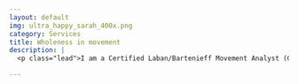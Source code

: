 ```yaml
---
layout: default
img: ultra_happy_sarah_400x.png
category: Services
title: Wholeness in movement
description: |
  <p class="lead">I am a Certified Laban/Bartenieff Movement Analyst (CLMA), an Ashtanga yoga teacher, and a dancer.  Through my extensive knowledge of all the components of human body movement I provide clients with movement education and therapy.  My knowledge applies to all forms of movement:  from the complex movement of athletes to the simplicity of a computer programmer sitting at a desk.  So if you have a body, it applies to you!  </p>

---
```

